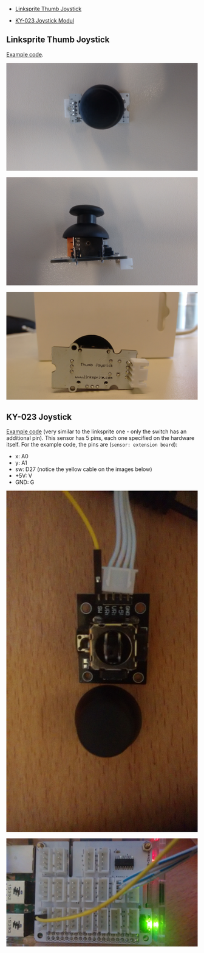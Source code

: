 * [Linksprite Thumb Joystick](linksprite-thumb-joystick)

* [KY-023 Joystick Modul](ky-023-joystick)


## Linksprite Thumb Joystick

[Example code](thumbjoystick.py).

![Above View](images/above.jpg)

![Rear View](images/rear.jpg)

![Below View](images/below.jpg)


## KY-023 Joystick

[Example code](ky023.py) (very similar to the linksprite one - only the switch has an additional pin).
This sensor has 5 pins, each one specified on the hardware itself.
For the example code, the pins are (`sensor: extension board`):
* x:	A0
* y:	A1
* sw:	D27 (notice the yellow cable on the images below)
* +5V:	V
* GND:	G

![KY023](images/ky023.jpg)

![Board Connection](images/ky023connection.jpg)
